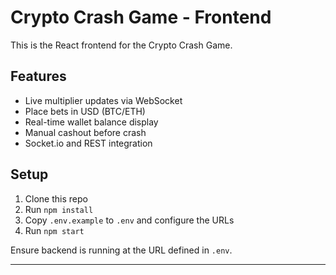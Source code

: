 # Crypto Crash Game - Frontend

This is the React frontend for the Crypto Crash Game.

## Features
- Live multiplier updates via WebSocket
- Place bets in USD (BTC/ETH)
- Real-time wallet balance display
- Manual cashout before crash
- Socket.io and REST integration

## Setup

1. Clone this repo
2. Run `npm install`
3. Copy `.env.example` to `.env` and configure the URLs
4. Run `npm start`

Ensure backend is running at the URL defined in `.env`.

---
